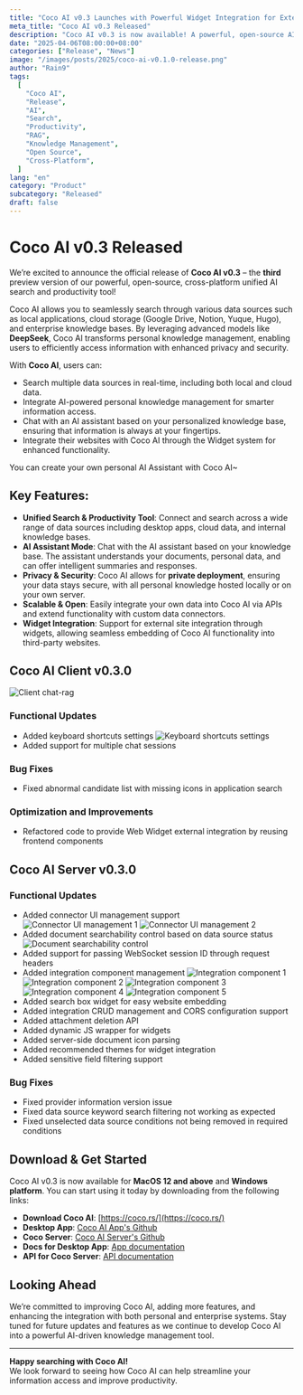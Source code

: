 ```yaml
---
title: "Coco AI v0.3 Launches with Powerful Widget Integration for External Platforms"
meta_title: "Coco AI v0.3 Released"
description: "Coco AI v0.3 is now available! A powerful, open-source AI-powered search and productivity tool for seamless access to personal and enterprise knowledge."
date: "2025-04-06T08:00:00+08:00"
categories: ["Release", "News"]
image: "/images/posts/2025/coco-ai-v0.1.0-release.png"
author: "Rain9"
tags:
  [
    "Coco AI",
    "Release",
    "AI",
    "Search",
    "Productivity",
    "RAG",
    "Knowledge Management",
    "Open Source",
    "Cross-Platform",
  ]
lang: "en"
category: "Product"
subcategory: "Released"
draft: false
---
```


# Coco AI v0.3 Released

We’re excited to announce the official release of **Coco AI v0.3** – the **third** preview version of our powerful, open-source, cross-platform unified AI search and productivity tool!

Coco AI allows you to seamlessly search through various data sources such as local applications, cloud storage (Google Drive, Notion, Yuque, Hugo), and enterprise knowledge bases. By leveraging advanced models like **DeepSeek**, Coco AI transforms personal knowledge management, enabling users to efficiently access information with enhanced privacy and security.

With **Coco AI**, users can:

- Search multiple data sources in real-time, including both local and cloud data.
- Integrate AI-powered personal knowledge management for smarter information access.
- Chat with an AI assistant based on your personalized knowledge base, ensuring that information is always at your fingertips.
- Integrate their websites with Coco AI through the Widget system for enhanced functionality.

You can create your own personal AI Assistant with Coco AI~

## Key Features:

- **Unified Search & Productivity Tool**: Connect and search across a wide range of data sources including desktop apps, cloud data, and internal knowledge bases.
- **AI Assistant Mode**: Chat with the AI assistant based on your knowledge base. The assistant understands your documents, personal data, and can offer intelligent summaries and responses.
- **Privacy & Security**: Coco AI allows for **private deployment**, ensuring your data stays secure, with all personal knowledge hosted locally or on your own server.
- **Scalable & Open**: Easily integrate your own data into Coco AI via APIs and extend functionality with custom data connectors.
- **Widget Integration**: Support for external site integration through widgets, allowing seamless embedding of Coco AI functionality into third-party websites. 

## Coco AI Client v0.3.0

![Client chat-rag](/images/posts/2025/coco-v0.2/chat-rag.gif)

### Functional Updates

- Added keyboard shortcuts settings
  ![Keyboard shortcuts settings](/images/posts/2025/coco-v0.3/1.png)
- Added support for multiple chat sessions

### Bug Fixes

- Fixed abnormal candidate list with missing icons in application search

### Optimization and Improvements

- Refactored code to provide Web Widget external integration by reusing frontend components

## Coco AI Server v0.3.0

### Functional Updates

- Added connector UI management support
  ![Connector UI management 1](/images/posts/2025/coco-v0.3/2.png)
  ![Connector UI management 2](/images/posts/2025/coco-v0.3/3.png)
- Added document searchability control based on data source status
  ![Document searchability control](/images/posts/2025/coco-v0.3/4.png)
- Added support for passing WebSocket session ID through request headers
- Added integration component management
  ![Integration component 1](/images/posts/2025/coco-v0.3/5.png)
  ![Integration component 2](/images/posts/2025/coco-v0.3/6.png)
  ![Integration component 3](/images/posts/2025/coco-v0.3/7.png)
  ![Integration component 4](/images/posts/2025/coco-v0.3/8.png)
  ![Integration component 5](/images/posts/2025/coco-v0.3/9.png)
- Added search box widget for easy website embedding
- Added integration CRUD management and CORS configuration support
- Added attachment deletion API
- Added dynamic JS wrapper for widgets
- Added server-side document icon parsing
- Added recommended themes for widget integration
- Added sensitive field filtering support

### Bug Fixes

- Fixed provider information version issue
- Fixed data source keyword search filtering not working as expected
- Fixed unselected data source conditions not being removed in required conditions

## Download & Get Started

Coco AI v0.3 is now available for **MacOS 12 and above** and **Windows platform**. You can start using it today by downloading from the following links:

- **Download Coco AI**: [https://coco.rs/](https://coco.rs/)
- **Desktop App**: [Coco AI App's Github](https://github.com/infinilabs/coco-app/)
- **Coco Server**: [Coco AI Server's Github](https://github.com/infinilabs/coco-server)
- **Docs for Desktop App**: [App documentation](https://docs.infinilabs.com/coco-app/main/)
- **API for Coco Server**: [API documentation](https://docs.infinilabs.com/coco-server/main/)

## Looking Ahead

We’re committed to improving Coco AI, adding more features, and enhancing the integration with both personal and enterprise systems. Stay tuned for future updates and features as we continue to develop Coco AI into a powerful AI-driven knowledge management tool.

---

**Happy searching with Coco AI!**  
We look forward to seeing how Coco AI can help streamline your information access and improve productivity.
